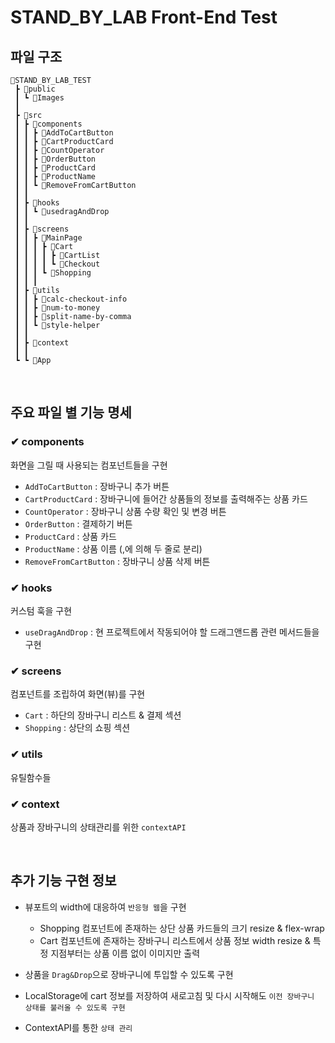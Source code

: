 # STAND_BY_LAB Front-End Test

## 파일 구조

```text
🎈STAND_BY_LAB_TEST
 ┣ 📂public
 ┃ ┗ 📂Images
 ┃
 ┣ 📂src
 ┃ ┣ 📂components
 ┃ ┃ ┣ 📂AddToCartButton
 ┃ ┃ ┣ 📂CartProductCard
 ┃ ┃ ┣ 📂CountOperator
 ┃ ┃ ┣ 📂OrderButton
 ┃ ┃ ┣ 📂ProductCard
 ┃ ┃ ┣ 📂ProductName
 ┃ ┃ ┗ 📂RemoveFromCartButton
 ┃ ┃
 ┃ ┣ 📂hooks
 ┃ ┃ ┗ 📃usedragAndDrop
 ┃ ┃
 ┃ ┣ 📂screens
 ┃ ┃ ┣ 📂MainPage
 ┃ ┃ ┃ ┣ 📂Cart
 ┃ ┃ ┃ ┃ ┣ 📂CartList
 ┃ ┃ ┃ ┃ ┗ 📂Checkout
 ┃ ┃ ┃ ┗ 📂Shopping
 ┃ ┃ ┃
 ┃ ┣ 📂utils
 ┃ ┃ ┣ 📃calc-checkout-info
 ┃ ┃ ┣ 📃num-to-money
 ┃ ┃ ┣ 📃split-name-by-comma
 ┃ ┃ ┗ 📃style-helper
 ┃ ┃
 ┃ ┣ 📃context
 ┃ ┃
 ┗ ┗ 📃App

```

 <br>

## 주요 파일 별 기능 명세

### ✔ components

화면을 그릴 때 사용되는 컴포넌트들을 구현 <br/>

- `AddToCartButton` : 장바구니 추가 버튼
- `CartProductCard` : 장바구니에 들어간 상품들의 정보를 출력해주는 상품 카드
- `CountOperator` : 장바구니 상품 수량 확인 및 변경 버튼
- `OrderButton` : 결제하기 버튼
- `ProductCard` : 상품 카드
- `ProductName` : 상품 이름 (,에 의해 두 줄로 분리)
- `RemoveFromCartButton` : 장바구니 상품 삭제 버튼

### ✔ hooks

커스텀 훅을 구현

- `useDragAndDrop` : 현 프로젝트에서 작동되어야 할 드래그앤드롭 관련 메서드들을 구현

### ✔ screens

컴포넌트를 조립하여 화면(뷰)를 구현

- `Cart` : 하단의 장바구니 리스트 & 결제 섹션
- `Shopping` : 상단의 쇼핑 섹션

### ✔ utils

유틸함수들

### ✔ context

상품과 장바구니의 상태관리를 위한 `contextAPI`

<br>

## 추가 기능 구현 정보

- 뷰포트의 width에 대응하여 `반응형 웹`을 구현

  - Shopping 컴포넌트에 존재하는 상단 상품 카드들의 크기 resize & flex-wrap
  - Cart 컴포넌트에 존재하는 장바구니 리스트에서 상품 정보 width resize & 특정 지점부터는 상품 이름 없이 이미지만 출력

- 상품을 `Drag&Drop`으로 장바구니에 투입할 수 있도록 구현
- LocalStorage에 cart 정보를 저장하여 새로고침 및 다시 시작해도 `이전 장바구니 상태를 불러올 수 있도록 구현`
- ContextAPI를 통한 `상태 관리`
